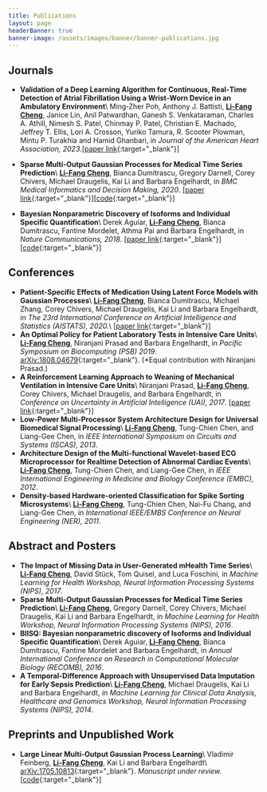```yaml
---
title: Publications
layout: page
headerBanner: true
banner-image: /assets/images/banner/banner-publications.jpg
---
```

## Journals
* **Validation of a Deep Learning Algorithm for Continuous, Real‐Time Detection of Atrial Fibrillation Using a Wrist‐Worn Device in an Ambulatory Environment**\\
Ming‐Zher Poh, Anthony J. Battisti, **<u>Li-Fang Cheng</u>**, Janice Lin, Anil Patwardhan, Ganesh S. Venkataraman, Charles A. Athill, Nimesh S. Patel, Chinmay P. Patel, Christian E. Machado, Jeffrey T. Ellis, Lori A. Crosson, Yuriko Tamura, R. Scooter Plowman, Mintu P. Turakhia and Hamid Ghanbari, in *Journal of the American Heart Association, 2023*.[[paper link](https://doi.org/10.1161/JAHA.123.030543){:target="_blank"}]

* **Sparse Multi-Output Gaussian Processes for Medical Time Series Prediction**\\
**<u>Li-Fang Cheng</u>**, Bianca Dumitrascu, Gregory Darnell, Corey Chivers, Michael Draugelis, Kai Li and Barbara Engelhardt, in *BMC Medical Informatics and Decision Making, 2020*. [[paper link](https://bmcmedinformdecismak.biomedcentral.com/articles/10.1186/s12911-020-1069-4){:target="_blank"}][[code](https://github.com/bee-hive/MedGP){:target="_blank"}]

* **Bayesian Nonparametric Discovery of Isoforms and Individual Specific Quantification**\\
Derek Aguiar, **<u>Li-Fang Cheng</u>**, Bianca Dumitrascu, Fantine Mordelet, Athma Pai and Barbara Engelhardt, in *Nature Communications, 2018*. [[paper link](https://www.nature.com/articles/s41467-018-03402-w){:target="_blank"}][[code](https://github.com/bee-hive/BIISQ){:target="_blank"}]

## Conferences
* **Patient-Specific Effects of Medication Using Latent Force Models with Gaussian Processes**\\
**<u>Li-Fang Cheng</u>**, Bianca Dumitrascu, Michael Zhang, Corey Chivers, Michael Draugelis, Kai Li and Barbara Engelhardt, in *The 23rd International Conference on Artificial Intelligence and Statistics (AISTATS), 2020.*\\
[[paper link](https://proceedings.mlr.press/v108/cheng20c.html){:target="_blank"}]
* **An Optimal Policy for Patient Laboratory Tests in Intensive Care Units**\\
**<u>Li-Fang Cheng</u>**, Niranjani Prasad and Barbara Engelhardt, in *Pacific Symposium on Biocomputing (PSB) 2019*. [arXiv:1808.04679](https://arxiv.org/abs/1808.04679){:target="_blank"}. (*Equal contribution with Niranjani Prasad.) 
* **A Reinforcement Learning Approach to Weaning of Mechanical Ventilation in Intensive Care Units**\\
Niranjani Prasad, **<u>Li-Fang Cheng</u>**, Corey Chivers, Michael Draugelis, and Barbara Engelhardt, in *Conference on Uncertainty in Artificial Intelligence (UAI), 2017*. [[paper link](http://auai.org/uai2017/proceedings/papers/209.pdf){:target="_blank"}]
* **Low-Power Multi-Processor System Architecture Design for Universal Biomedical Signal Processing**\\
**<u>Li-Fang Cheng</u>**, Tung-Chien Chen, and Liang-Gee Chen, in *IEEE International Symposium on Circuits and Systems (ISCAS), 2013*.
* **Architecture Design of the Multi-functional Wavelet-based ECG Microprocessor for Realtime Detection of Abnormal Cardiac Events**\\
**<u>Li-Fang Cheng</u>**, Tung-Chien Chen, and Liang-Gee Chen, in *IEEE International Engineering in Medicine and Biology Conference (EMBC), 2012*.
* **Density-based Hardware-oriented Classification for Spike Sorting Microsystems**\\
**<u>Li-Fang Cheng</u>**, Tung-Chien Chen, Nai-Fu Chang, and Liang-Gee Chen, in *International IEEE/EMBS Conference on Neural Engineering (NER), 2011*.

## Abstract and Posters
* **The Impact of Missing Data in User-Generated mHealth Time Series**\\
**<u>Li-Fang Cheng</u>**, David Stück, Tom Quisel, and Luca Foschini, in *Machine Learning for Health Workshop, Neural Information Processing Systems (NIPS), 2017*.
* **Sparse Multi-Output Gaussian Processes for Medical Time Series Prediction**\\
**<u>Li-Fang Cheng</u>**, Gregory Darnell, Corey Chivers, Michael Draugelis, Kai Li and Barbara Engelhardt, in *Machine Learning for Health Workshop, Neural Information Processing Systems (NIPS), 2016*.
* **BIISQ: Bayesian nonparametric discovery of Isoforms and Individual Specific Quantification**\\
Derek Aguiar, **<u>Li-Fang Cheng</u>**, Bianca Dumitrascu, Fantine Mordelet and Barbara Engelhardt, in *Annual International Conference on Research in Computational Molecular Biology (RECOMB), 2016*.
* **A Temporal-Difference Approach with Unsupervised Data Imputation for Early Sepsis Prediction**\\
**<u>Li-Fang Cheng</u>**, Michael Draugelis, Kai Li and Barbara Engelhardt, in *Machine Learning for Clinical Data Analysis, Healthcare and Genomics Workshop, Neural Information Processing Systems
(NIPS), 2014*.

## Preprints and Unpublished Work
* **Large Linear Multi-Output Gaussian Process Learning**\\
Vladimir Feinberg, **<u>Li-Fang Cheng</u>**, Kai Li and Barbara Engelhardt\\
[arXiv:1705.10813](https://arxiv.org/abs/1705.10813){:target="_blank"}. *Manuscript under review.* [[code](https://github.com/vlad17/runlmc){:target="_blank"}]
